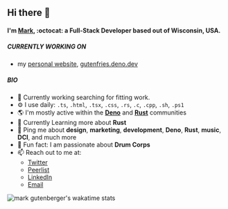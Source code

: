 ## Hi there :wave:

#### I'm [Mark](https://gutenfries.deno.dev), :octocat: a Full-Stack Developer based out of Wisconsin, USA.

##### CURRENTLY WORKING ON

-   my [personal website](https://github.com/gutenfries/gutenfries.deno.dev), [gutenfries.deno.dev](https://gutenfries.deno.dev)

##### BIO

-   :office: Currently working searching for fitting work.
-   :gear: I use daily: `.ts`, `.html`, `.tsx`, `.css`, `.rs`, `.c`, `.cpp`, `.sh`, `.ps1`
-   :earth_americas: I'm mostly active within the **[Deno](https://deno.land)** and **[Rust](https://rust-lang.org)** communities
-   :seedling: Currently Learning more about **Rust**
-   :speech_balloon: Ping me about **design**, **marketing**, **development**, **Deno**, **Rust**, **music**, **DCI**, and much more
-   :drum: Fun fact: I am passionate about **Drum Corps**
-   :mailbox: Reach out to me at:
    -   [Twitter](https://twitter.com/gutenfries)
    -   [Peerlist](https://peerlist.io/gutenfries)
    -   [LinkedIn](https://linkedin.com/in/gutenfries)
    -   [Email](mailto:gutenfries@gmail.com)
    
<picture width="100%">
  <source media="(prefers-color-scheme: dark)" srcset="https://wakatime.com/share/@gutenfries/753f3655-5412-4a42-855a-9cee40f80b56.svg">
  <source media="(prefers-color-scheme: light)" srcset="https://wakatime.com/share/@gutenfries/3c948086-6dd5-4ef6-a8a9-5bb8362dc144.png">
  <img alt="mark gutenberger's wakatime stats" src="https://wakatime.com/share/@gutenfries/3c948086-6dd5-4ef6-a8a9-5bb8362dc144.png" />
</picture>
